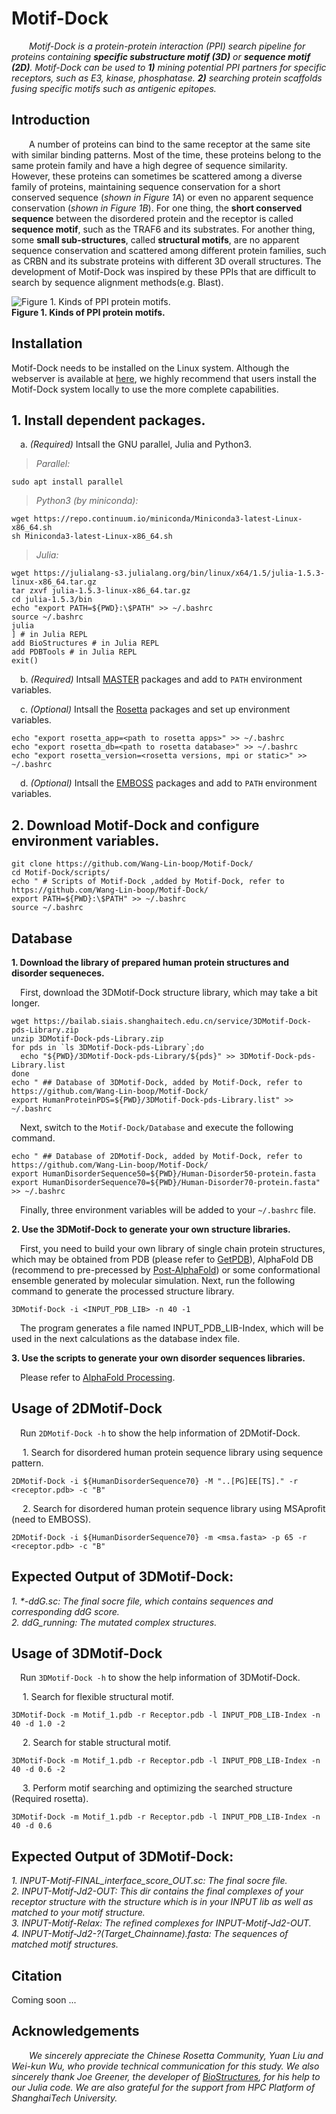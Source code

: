 # Motif-Dock
&ensp;&ensp;&ensp;&ensp;_Motif-Dock is a protein-protein interaction (PPI) search pipeline for proteins containing **specific substructure motif (3D)** or **sequence motif (2D)**. Motif-Dock can be used to **1)** mining potential PPI partners for specific receptors, such as E3, kinase, phosphatase. **2)** searching protein scaffolds fusing specific motifs such as antigenic epitopes._  


Introduction
----

&ensp;&ensp;&ensp;&ensp;A number of proteins can bind to the same receptor at the same site with similar binding patterns. Most of the time, these proteins belong to the same protein family and have a high degree of sequence similarity. However, these proteins can sometimes be scattered among a diverse family of proteins, maintaining sequence conservation for a short conserved sequence (_shown in Figure 1A_) or even no apparent sequence conservation (_shown in Figure 1B_). For one thing, the **short conserved sequence** between the disordered protein and the receptor is called **sequence motif**, such as the TRAF6 and its substrates. For another thing, some **small sub-structures**, called **structural motifs**, are no apparent sequence conservation and scattered among different protein families, such as CRBN and its substrate proteins with different 3D overall structures. The development of Motif-Dock was inspired by these PPIs that are difficult to search by sequence alignment methods(e.g. Blast).  

![**Figure 1. Kinds of PPI protein motifs.**](https://user-images.githubusercontent.com/58931275/174751397-d529dfaf-f970-43f2-a0fe-0f3d99c006f7.png)  
**Figure 1. Kinds of PPI protein motifs.**  

Installation
----
Motif-Dock needs to be installed on the Linux system. Although the webserver is available at [here](https://bailab.siais.shanghaitech.edu.cn/services/motif-dock), we highly recommend that users install the Motif-Dock system locally to use the more complete capabilities.  

## 1. Install dependent packages.  
&ensp;&ensp;a. _(Required)_ Intsall the GNU parallel, Julia and Python3.   
>_Parallel:_  
```
sudo apt install parallel
```
>_Python3 (by miniconda):_  
```
wget https://repo.continuum.io/miniconda/Miniconda3-latest-Linux-x86_64.sh
sh Miniconda3-latest-Linux-x86_64.sh
```
>_Julia:_   
```  
wget https://julialang-s3.julialang.org/bin/linux/x64/1.5/julia-1.5.3-linux-x86_64.tar.gz
tar zxvf julia-1.5.3-linux-x86_64.tar.gz  
cd julia-1.5.3/bin
echo "export PATH=${PWD}:\$PATH" >> ~/.bashrc
source ~/.bashrc
julia
] # in Julia REPL
add BioStructures # in Julia REPL
add PDBTools # in Julia REPL
exit()
```
&ensp;&ensp;b. _(Required)_ Intsall [MASTER](https://grigoryanlab.org/index.php?sec=download&soft=MASTER) packages and add to `PATH` environment variables.   

&ensp;&ensp;c. _(Optional)_ Intsall the [Rosetta](https://www.rosettacommons.org/docs/latest/build_documentation/Build-Documentation) packages and set up environment variables.  
```
echo "export rosetta_app=<path to rosetta apps>" >> ~/.bashrc
echo "export rosetta_db=<path to rosetta database>" >> ~/.bashrc
echo "export rosetta_version=<rosetta versions, mpi or static>" >> ~/.bashrc
```  
&ensp;&ensp;d. _(Optional)_ Intsall the [EMBOSS](http://emboss.open-bio.org/html/adm/ch01s01.html) packages and add to `PATH` environment variables.  

## 2. Download Motif-Dock and configure environment variables.   
```
git clone https://github.com/Wang-Lin-boop/Motif-Dock/
cd Motif-Dock/scripts/
echo " # Scripts of Motif-Dock ,added by Motif-Dock, refer to https://github.com/Wang-Lin-boop/Motif-Dock/
export PATH=${PWD}:\$PATH" >> ~/.bashrc
source ~/.bashrc
```

Database
----
**1. Download the library of prepared human protein structures and disorder sequeneces.**

&ensp;&ensp;First, download the 3DMotif-Dock structure library, which may take a bit longer.  
```
wget https://bailab.siais.shanghaitech.edu.cn/service/3DMotif-Dock-pds-Library.zip
unzip 3DMotif-Dock-pds-Library.zip
for pds in `ls 3DMotif-Dock-pds-Library`;do
  echo "${PWD}/3DMotif-Dock-pds-Library/${pds}" >> 3DMotif-Dock-pds-Library.list
done
echo " ## Database of 3DMotif-Dock, added by Motif-Dock, refer to https://github.com/Wang-Lin-boop/Motif-Dock/
export HumanProteinPDS=${PWD}/3DMotif-Dock-pds-Library.list" >> ~/.bashrc
```
&ensp;&ensp;Next, switch to the ``Motif-Dock/Database`` and execute the following command.
```
echo " ## Database of 2DMotif-Dock, added by Motif-Dock, refer to https://github.com/Wang-Lin-boop/Motif-Dock/
export HumanDisorderSequence50=${PWD}/Human-Disorder50-protein.fasta 
export HumanDisorderSequence70=${PWD}/Human-Disorder70-protein.fasta" >> ~/.bashrc
```
&ensp;&ensp;Finally, three environment variables will be added to your ``~/.bashrc`` file.

**2. Use the 3DMotif-Dock to generate your own structure libraries.**

&ensp;&ensp;First, you need to build your own library of single chain protein structures, which may be obtained from PDB (please refer to [GetPDB](https://github.com/Wang-Lin-boop/GetPDB)), AlphaFold DB (recommend to pre-precessed by [Post-AlphaFold](https://github.com/Wang-Lin-boop/AlphaFoldDB_Processing)) or some conformational ensemble generated by molecular simulation. Next, run the following command to generate the processed structure library.  
```
3DMotif-Dock -i <INPUT_PDB_LIB> -n 40 -1 
```
&ensp;&ensp;The program generates a file named INPUT_PDB_LIB-Index, which will be used in the next calculations as the database index file.  

**3. Use the scripts to generate your own disorder sequences libraries.**

&ensp;&ensp;Please refer to [AlphaFold Processing](https://github.com/Wang-Lin-boop/AlphaFoldDB_Processing).   

Usage of 2DMotif-Dock
----

&ensp;&ensp;Run `2DMotif-Dock -h` to show the help information of 2DMotif-Dock.  

&ensp;&ensp; 1. Search for disordered human protein sequence library using sequence pattern.   
```
2DMotif-Dock -i ${HumanDisorderSequence70} -M "..[PG]EE[TS]." -r <receptor.pdb> -c "B" 
```

&ensp;&ensp; 2. Search for disordered human protein sequence library using MSAprofit (need to EMBOSS).  

```
2DMotif-Dock -i ${HumanDisorderSequence70} -m <msa.fasta> -p 65 -r <receptor.pdb> -c "B" 
```

Expected Output of 3DMotif-Dock:  
---
_1. *-ddG.sc: The final socre file, which contains sequences and corresponding ddG score._   
_2. ddG_running: The mutated complex structures._   

Usage of 3DMotif-Dock
----

&ensp;&ensp;Run `3DMotif-Dock -h` to show the help information of 3DMotif-Dock.

&ensp;&ensp; 1. Search for flexible structural motif.   
```
3DMotif-Dock -m Motif_1.pdb -r Receptor.pdb -l INPUT_PDB_LIB-Index -n 40 -d 1.0 -2
``` 
&ensp;&ensp; 2. Search for stable structural motif.   
```
3DMotif-Dock -m Motif_1.pdb -r Receptor.pdb -l INPUT_PDB_LIB-Index -n 40 -d 0.6 -2
```
&ensp;&ensp; 3. Perform motif searching and optimizing the searched structure (Required rosetta).   
```
3DMotif-Dock -m Motif_1.pdb -r Receptor.pdb -l INPUT_PDB_LIB-Index -n 40 -d 0.6
```
Expected Output of 3DMotif-Dock:  
---
_1. INPUT-Motif-FINAL_interface_score_OUT.sc: The final socre file._  
_2. INPUT-Motif-Jd2-OUT: This dir contains the final complexes of your receptor structure with the structure which is in your INPUT lib as well as matched to your motif structure._  
_3. INPUT-Motif-Relax: The refined complexes for INPUT-Motif-Jd2-OUT._  
_4. INPUT-Motif-Jd2-?(Target_Chainname).fasta: The sequences of matched motif structures._  

Citation
----
Coming soon ...

Acknowledgements
----
_&ensp;&ensp;&ensp;&ensp;We sincerely appreciate the Chinese Rosetta Community, Yuan Liu and Wei-kun Wu, who provide technical communication for this study. We also sincerely thank Joe Greener, the developer of [BioStructures](https://github.com/BioJulia/BioStructures.jl), for his help to our Julia code. We are also grateful for the support from HPC Platform of ShanghaiTech University._
